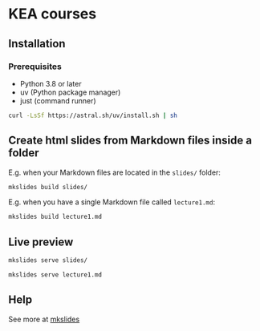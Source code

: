 # KEA courses

## Installation

### Prerequisites
- Python 3.8 or later
- uv (Python package manager)
- just (command runner)

```bash
curl -LsSf https://astral.sh/uv/install.sh | sh
```


## Create html slides from Markdown files inside a folder

E.g. when your Markdown files are located in the `slides/` folder:

```bash
mkslides build slides/
```

E.g. when you have a single Markdown file called `lecture1.md`:

```bash
mkslides build lecture1.md
```

## Live preview

```bash
mkslides serve slides/
```

```bash
mkslides serve lecture1.md
```

## Help

See more at [mkslides](https://github.com/MartenBE/mkslides)